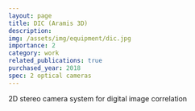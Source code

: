 ```yaml
---
layout: page
title: DIC (Aramis 3D)
description:
img: /assets/img/equipment/dic.jpg
importance: 2
category: work
related_publications: true
purchased_year: 2018
spec: 2 optical cameras
---
```


2D stereo camera system for digital image correlation
